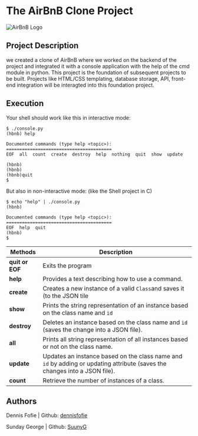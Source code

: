 # The AirBnB Clone Project
![AirBnB Logo](https://www.pngitem.com/pimgs/m/132-1322125_transparent-background-airbnb-logo-hd-png-download.png)
## Project Description
we created a clone of AirBnB where we worked on the backend of the project and integrated it with a console application with the help of the cmd module in python.
This project is the foundation of subsequent projects to be built. Projects like HTML/CSS templating, database storage, API, front-end integration will be interagted into this foundation project.

## Execution
Your shell should work like this in interactive mode:

```
$ ./console.py
(hbnb) help

Documented commands (type help <topic>):
========================================
EOF  all  count  create  destroy  help  nothing  quit  show  update

(hbnb)
(hbnb) 
(hbnb)quit
$ 
```

But also in non-interactive mode: (like the Shell project in C)

```
$ echo "help" | ./console.py
(hbnb)

Documented commands (type help <topic>):
========================================
EOF  help  quit
(hbnb) 
$
```


| Methods | Description |
|--|--|
| **quit or EOF** | Exits the program |
| **help** | Provides a text describing how to use a command.  |
| **create** | Creates a new instance of a valid `Class`and saves it (to the JSON tile |
| **show** | Prints the string representation of an instance based on the class name and `id`  |
| **destroy** | Deletes an instance based on the class name and `id` (saves the change into a JSON file).  
| **all** | Prints all string representation of all instances based or not on the class name.  |
| **update** | Updates an instance based on the class name and `id` by adding or updating attribute (saves the changes into a JSON file).  |
| **count** | Retrieve the number of instances of a class.  |


## Authors

Dennis Fofie | Github: [dennisfofie](https://github.com/dennisfofie)

Sunday George | Github: [SuunyG](https://github.com/SuunyG)
